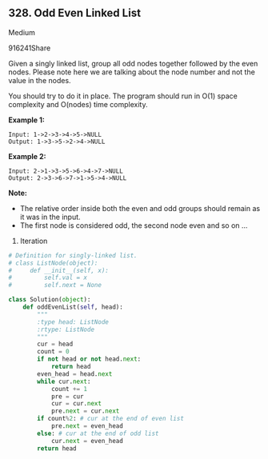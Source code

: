 ## 328. Odd Even Linked List

Medium

916241Share

Given a singly linked list, group all odd nodes together followed by the even nodes. Please note here we are talking about the node number and not the value in the nodes.

You should try to do it in place. The program should run in O(1) space complexity and O(nodes) time complexity.

**Example 1:**

```
Input: 1->2->3->4->5->NULL
Output: 1->3->5->2->4->NULL
```

**Example 2:**

```
Input: 2->1->3->5->6->4->7->NULL
Output: 2->3->6->7->1->5->4->NULL
```

**Note:**

- The relative order inside both the even and odd groups should remain as it was in the input.
- The first node is considered odd, the second node even and so on ...



1. Iteration

```python
# Definition for singly-linked list.
# class ListNode(object):
#     def __init__(self, x):
#         self.val = x
#         self.next = None

class Solution(object):
    def oddEvenList(self, head):
        """
        :type head: ListNode
        :rtype: ListNode
        """
        cur = head
        count = 0
        if not head or not head.next: 
            return head
        even_head = head.next
        while cur.next:
            count += 1
            pre = cur
            cur = cur.next
            pre.next = cur.next
        if count%2: # cur at the end of even list
            pre.next = even_head
        else: # cur at the end of odd list
            cur.next = even_head
        return head
```

